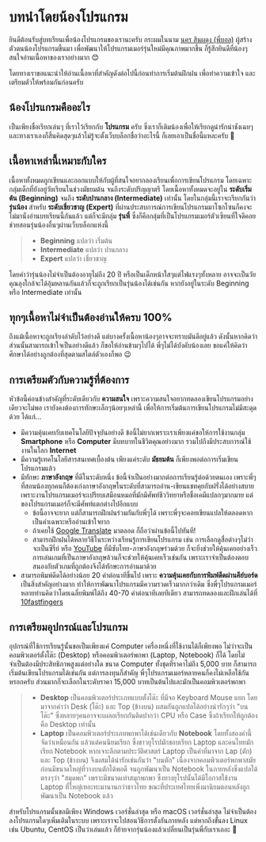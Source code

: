 ---
---

# บทนำโดยน้องโปรแกรม

ยินดีต้อนรับสู่บทเรียนเพื่อน้องโปรแกรมของเรานะครับ กระผมในนาม [นคร สินผดุง (พี่บอล)](https://github.com/nakorndev) ผู้สร้างตัวตนน้องโปรแกรมขึ้นมา เพื่อพัฒนาให้โปรแกรมเมอร์รุ่นใหม่มีคุณภาพมากขึ้น ก็รู้สึกยินดีที่น้องๆสนใจอ่านเนื้อหาของเราอย่างมาก 😊

โดยทางเราขอแนะนำให้อ่านเนื้อหาที่สำคัญดังต่อไปนี้ก่อนทำการเริ่มต้นฝึกฝน เพื่อทำความเข้าใจ และเตรียมตัวให้พร้อมกันก่อนครับ

## น้องโปรแกรมคืออะไร

เป็นเพียงชื่อเรียกเล่นๆ ที่เราไว้เรียกกับ **โปรแกรม** ครับ ซึ่งเราก็เติมน้องเพื่อให้เรียกดูน่ารักน่าชังเฉยๆ และทางเราเองก็สิ้นคิดสุดๆแล้วไม่รู้จะตั้งเว็บบล็อกชื่อว่าอะไรนี้ ก็เลยเอาเป็นชื่อนี้แหละครับ 🤣

## เนื้อหาเหล่านี้เหมาะกับใคร

เนื้อหาทั้งหมดถูกเขียนและออกแบบให้กับผู้ที่สนใจอยากลองเรียนเพื่อการเขียนโปรแกรม โดยเฉพาะกลุ่มเด็กที่ยังอยู่วัยเรียนในช่วงมัธยมต้น จนถึงระดับปริญญาตรี โดยเนื้อหาทั้งหมดจะอยู่ใน **ระดับเริ่มต้น (Beginning)** จนถึง **ระดับปานกลาง (Intermediate)** เท่านั้น โดยในกลุ่มนี้เราจะเรียกกันว่า **รุ่นน้อง** สำหรับ **ระดับเชี่ยวชาญ (Expert)** ที่ผ่านประสบการณ์การเขียนโปรแกรมมาโซกโซนก็คงจะไม่มานั่งอ่านบทเรียนนี้กันแล้ว แต่ก็จะมีกลุ่ม **รุ่นพี่** ซึ่งก็คือกลุ่มที่เป็นโปรแกรมเมอร์ตัวเซียนที่ใจดีคอยช่วยสอนรุ่นน้องอื่นๆผ่านเว็บบล็อกแห่งนี้

> - **Beginning** แปลว่า เริ่มต้น
> - **Intermediate** แปลว่า ปานกลาง
> - **Expert** แปลว่า เชี่ยวชาญ

โดยคำว่ารุ่นน้องไม่จำเป็นต้องอายุไม่ถึง 20 ปี หรือเป็นเด็กหน้าใสๆแต่ไฟแรงๆทั้งหลาย อาจจะเป็นวัยคุณลุงใกล้จะได้อุ้มหลานกันแล้วก็จะถูกเรียกเป็นรุ่นน้องได้เช่นกัน หากยังอยู่ในระดับ Beginning หรือ Intermediate เท่านั้น

## ทุกๆเนื้อหาไม่จำเป็นต้องอ่านให้ครบ 100%

ถึงแม้เนื้อหาจะถูกเรียงลำดับไว้อย่างดี แต่บางครั้งเนื้อหาน้องๆอาจจะทราบมันดีอยู่แล้ว ดังนั้นหากคิดว่าส่วนนั้นสามารถเข้าใจเป็นอย่างดีแล้ว ก็ขอให้อ่านข้ามๆไปได้ พี่ๆไม่ได้บังคับน้องเลย ขอแค่ให้คิดว่าศึกษาได้อย่างถูกต้องที่สุดตามสไตล์ตัวเองก็พอ 😉

## การเตรียมตัวกับความรู้ที่ต้องการ

หัวข้อนี้ค่อนข้างสำคัญที่ระดับเดียวกับ **ความสนใจ** เพราะความสนใจอยากทดลองเขียนโปรแกรมอย่างเดียวจะไม่พอ เรายังคงต้องการทักษะเล็กๆน้อยๆเหล่านี้ เพื่อให้การเริ่มต้นการเขียนโปรแกรมไม่มีสะดุดด้วย ได้แก่...

- มีความคุ้นเคยกับเทคโนโลยีปัจจุบันอย่างดี ข้อนี้ไม่ยากเพราะเราเพียงแค่ขอให้การใช้งานกลุ่ม **Smartphone** หรือ **Computer** มีบทบาทในชีวิตคุณอย่างมาก รวมไปถึงมีประสบการณ์ใช้งานในโลก **Internet**
- มีความรู้เทคโนโลยีสารสนเทศเบื้องต้น เพียงแค่ระดับ **มัธยมต้น** ก็เพียงพอต่อการเริ่มเขียนโปรแกรมแล้ว
- มีทักษะ **ภาษาอังกฤษ** ที่ดีในระดับหนึ่ง ข้อนี้จำเป็นอย่างมากต่อการเรียนรู้ต่อด้วยตนเอง เพราะพี่ๆที่สอนน้องทุกคนก็ต้องเก่งภาษาอังกฤษในระดับที่สามารถอ่าน-เขียนแชทคุยกับฝรั่งได้อย่างสบาย เพราะงานโปรแกรมเมอร์จะเปรียบเสมือนหมอที่มักมีศัพท์ชีววิทยาหรือชื่อเคมีแปลกๆมากมาย แต่ของโปรแกรมเมอร์ก็จะมีศัพท์แตกต่างไปอีกแบบ
  - ข้อนี้อาจจะยาก แต่ก็สามารถฝึกฝนร่วมกันกับพี่ๆได้ เพราะพี่ๆจะคอยเขียนแปลให้ตลอดหากเป็นคำเฉพาะหรืออ่านเข้าใจยาก
  - ถ้าเคยใช้ [Google Translate](https://translate.google.com) มาตลอด ก็ถือว่าผ่านข้อนี้ไปทันที!
  - สามารถฝึกฝนได้หลายวิธีในระหว่างเรียนรู้การเขียนโปรแกรม เช่น การเลือกดูสื่อต่างๆไม่ว่าจะเป็นซีรี่ย์ หรือ [YouTube](https://www.youtube.com/) ที่มีซับไทย-ภาษาอังกฤษร่วมด้วย ก็จะยิ่งช่วยให้คุ้นเคยอย่างเร็ว การเล่นเกมที่เป็นภาษาอังกฤษล้วนก็จะช่วยให้คุ้นเคยเร็วเช่นกัน เพราะเราจำเป็นต้องตอบสนองกับตัวเกมที่ถูกต้องจึงได้ทักษะการอ่านมาด้วย
- สามารถพิมพ์ดีดได้อย่างน้อย 20 คำต่อนาทีขึ้นไป เพราะ **ความคุ้นเคยกับการพิมพ์ดีดผ่านคีย์บอร์ด** เป็นสิ่งสำคัญอย่างมาก ทำให้การพัฒนาโปรแกรมมีความรวดเร็วมากกว่าเดิม ซึ่งพี่ๆโปรแกรมเมอร์หลายท่านคิดว่าโดยเฉลี่ยพิมพ์ได้ถึง 40-70 คำต่อนาทีเลยทีเดียว สามารถทดลองและฝึกเล่นได้ที่ [10fastfingers](https://10fastfingers.com/typing-test/english)

## การเตรียมอุปกรณ์และโปรแกรม

อุปกรณ์ที่ใช้การเรียนรู้นั้นขอเป็นเพียงแค่ Computer เครื่องหนึ่งที่ใช้งานได้ก็เพียงพอ ไม่ว่าจะเป็นคอมพิวเตอร์ตั้งโต๊ะ (Desktop) หรือคอมพิวเตอร์พกพา (Laptop, Notebook) ก็ได้ โดยไม่จำเป็นต้องมีประสิทธิภาพสูงแต่อย่างใด ขนาด Computer ทั้งชุดที่ราคาไม่ถึง 5,000 บาท ก็สามารถเริ่มต้นเขียนโปรแกรมได้เช่นกัน แต่การลงทุนก็สำคัญ พี่ๆโปรแกรมเมอร์หลายคนก็คงไม่เหลือใช้กันหรอกครับ ส่วนมากก็จะเลือกในระดับราคา 15,000 บาทเป็นต้นไปและมักเป็นคอมพิวเตอร์พกพา

> - **Desktop** เป็นคอมพิวเตอร์ประเภทแบบตั้งโต๊ะ ที่มีจอ Keyboard Mouse แยก โดยมาจากคำว่า Desk (โต๊ะ) และ Top (ข้างบน) ผสมกันถูกแปลได้อย่างน่ารักๆว่า "บนโต๊ะ" ซึ่งหลายๆคนอาจจะเผลอเรียกกันติดปากว่า CPU หรือ Case ซึ่งถ้าเรียกให้ถูกต้องคือ Desktop เท่านั้น
> - **Laptop** เป็นคอมพิวเตอร์ประเภทพกพาได้เช่นเดียวกับ **Notebook** โดยทั้งสองคำนี้จัดว่าเหมือนกัน แล้วแต่คนนิยมเรียก ซึ่งชาวยุโรปมักชอบเรียก Laptop และคนไทยมักเรียก Notebook หากเจาะลึกตามประวัติศาสตร์ Laptop เป็นคำที่มาจาก Lap (ตัก) และ Top (ข้างบน) จึงผสมได้น่ารักเช่นกันว่า "บนตัก" เนื่องจากคอมพิวเตอร์พกพาสมัยก่อนมีขนาดใหญ่ที่วางบนตักได้พอดี จนถูกพัฒนาเป็น Notebook ในภายหลังซึ่งแปลได้ตรงๆว่า "สมุดพก" เพราะมีขนาดเท่าสมุกพกพา ซึ่งทางยุโรปนั้นได้มีโอกาสใช้งาน Laptop ที่ใหญ่เทอะทะมานานกว่าชาวไทย ขณะที่ประเทศไทยเพิ่งมานิยมตอนหลังถูกพัฒนาเป็น Notebook แล้ว

สำหรับโปรแกรมนั้นขอมีเพียง Windows เวอร์ชั่นล่าสุด หรือ macOS เวอร์ชั่นล่าสุด ไม่จำเป็นต้องลงโปรแกรมใดๆเพิ่มเติมในระบบ เพราะเราจะไปสอนวิธีการตั้งกันภายหลัง แต่หากถึงขั้นลง Linux เช่น Ubuntu, CentOS เป็นว่าเล่นแล้ว ก็ย้ายจากรุ่นน้องแล้วเปลี่ยนเป็นรุ่นพี่กับเราเถอะ 🤣

